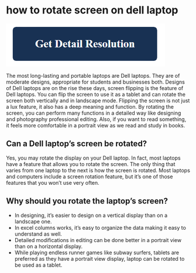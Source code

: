 # how to rotate screen on dell laptop

[![how to rotate screen on dell laptop](get-detail.png)](https://computer-solved.com/how-to-rotate-screen-on-dell-laptop/)

The most long-lasting and portable laptops are Dell laptops. They are of moderate designs, appropriate for students and businesses both. Designs of Dell laptops are on the rise these days, screen flipping is the feature of Dell laptops. You can flip the screen to use it as a tablet and can rotate the screen both vertically and in landscape mode. Flipping the screen is not just a lux feature, it also has a deep meaning and function. By rotating the screen, you can perform many functions in a detailed way like designing and photography professional editing. Also, if you want to read something, it feels more comfortable in a portrait view as we read and study in books.

## Can a Dell laptop’s screen be rotated?

Yes, you may rotate the display on your Dell laptop. In fact, most laptops have a feature that allows you to rotate the screen. The only thing that varies from one laptop to the next is how the screen is rotated. Most laptops and computers include a screen rotation feature, but it’s one of those features that you won’t use very often.

## Why should you rotate the laptop’s screen?

* In designing, it’s easier to design on a vertical display than on a landscape one.
* In excel columns works, it’s easy to organize the data making it easy to understand as well.
* Detailed modifications in editing can be done better in a portrait view than on a horizontal display.
* While playing endless runner games like subway surfers, tablets are preferred as they have a portrait view display, laptop can be rotated to be used as a tablet.
